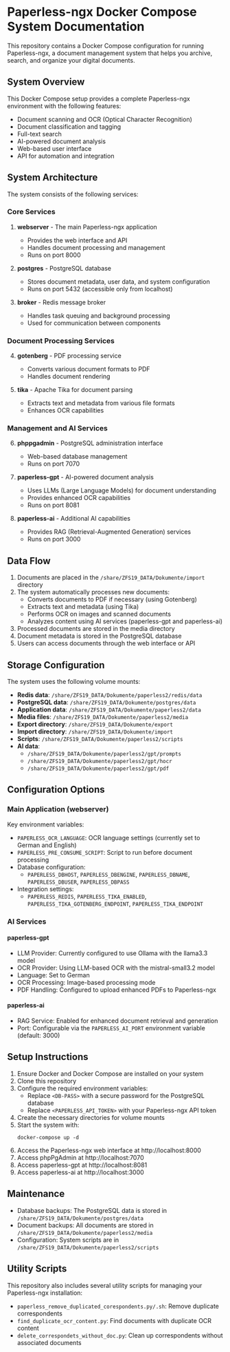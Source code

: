 # Paperless-ngx Docker Compose System Documentation

This repository contains a Docker Compose configuration for running Paperless-ngx, a document management system that helps you archive, search, and organize your digital documents.

## System Overview

This Docker Compose setup provides a complete Paperless-ngx environment with the following features:

- Document scanning and OCR (Optical Character Recognition)
- Document classification and tagging
- Full-text search
- AI-powered document analysis
- Web-based user interface
- API for automation and integration

## System Architecture

The system consists of the following services:

### Core Services

1. **webserver** - The main Paperless-ngx application
   - Provides the web interface and API
   - Handles document processing and management
   - Runs on port 8000

2. **postgres** - PostgreSQL database
   - Stores document metadata, user data, and system configuration
   - Runs on port 5432 (accessible only from localhost)

3. **broker** - Redis message broker
   - Handles task queuing and background processing
   - Used for communication between components

### Document Processing Services

4. **gotenberg** - PDF processing service
   - Converts various document formats to PDF
   - Handles document rendering

5. **tika** - Apache Tika for document parsing
   - Extracts text and metadata from various file formats
   - Enhances OCR capabilities

### Management and AI Services

6. **phppgadmin** - PostgreSQL administration interface
   - Web-based database management
   - Runs on port 7070

7. **paperless-gpt** - AI-powered document analysis
   - Uses LLMs (Large Language Models) for document understanding
   - Provides enhanced OCR capabilities
   - Runs on port 8081

8. **paperless-ai** - Additional AI capabilities
   - Provides RAG (Retrieval-Augmented Generation) services
   - Runs on port 3000

## Data Flow

1. Documents are placed in the `/share/ZFS19_DATA/Dokumente/import` directory
2. The system automatically processes new documents:
   - Converts documents to PDF if necessary (using Gotenberg)
   - Extracts text and metadata (using Tika)
   - Performs OCR on images and scanned documents
   - Analyzes content using AI services (paperless-gpt and paperless-ai)
3. Processed documents are stored in the media directory
4. Document metadata is stored in the PostgreSQL database
5. Users can access documents through the web interface or API

## Storage Configuration

The system uses the following volume mounts:

- **Redis data**: `/share/ZFS19_DATA/Dokumente/paperless2/redis/data`
- **PostgreSQL data**: `/share/ZFS19_DATA/Dokumente/postgres/data`
- **Application data**: `/share/ZFS19_DATA/Dokumente/paperless2/data`
- **Media files**: `/share/ZFS19_DATA/Dokumente/paperless2/media`
- **Export directory**: `/share/ZFS19_DATA/Dokumente/export`
- **Import directory**: `/share/ZFS19_DATA/Dokumente/import`
- **Scripts**: `/share/ZFS19_DATA/Dokumente/paperless2/scripts`
- **AI data**: 
  - `/share/ZFS19_DATA/Dokumente/paperless2/gpt/prompts`
  - `/share/ZFS19_DATA/Dokumente/paperless2/gpt/hocr`
  - `/share/ZFS19_DATA/Dokumente/paperless2/gpt/pdf`

## Configuration Options

### Main Application (webserver)

Key environment variables:
- `PAPERLESS_OCR_LANGUAGE`: OCR language settings (currently set to German and English)
- `PAPERLESS_PRE_CONSUME_SCRIPT`: Script to run before document processing
- Database configuration:
  - `PAPERLESS_DBHOST`, `PAPERLESS_DBENGINE`, `PAPERLESS_DBNAME`, `PAPERLESS_DBUSER`, `PAPERLESS_DBPASS`
- Integration settings:
  - `PAPERLESS_REDIS`, `PAPERLESS_TIKA_ENABLED`, `PAPERLESS_TIKA_GOTENBERG_ENDPOINT`, `PAPERLESS_TIKA_ENDPOINT`

### AI Services

#### paperless-gpt

- LLM Provider: Currently configured to use Ollama with the llama3.3 model
- OCR Provider: Using LLM-based OCR with the mistral-small3.2 model
- Language: Set to German
- OCR Processing: Image-based processing mode
- PDF Handling: Configured to upload enhanced PDFs to Paperless-ngx

#### paperless-ai

- RAG Service: Enabled for enhanced document retrieval and generation
- Port: Configurable via the `PAPERLESS_AI_PORT` environment variable (default: 3000)

## Setup Instructions

1. Ensure Docker and Docker Compose are installed on your system
2. Clone this repository
3. Configure the required environment variables:
   - Replace `<DB-PASS>` with a secure password for the PostgreSQL database
   - Replace `<PAPERLESS_API_TOKEN>` with your Paperless-ngx API token
4. Create the necessary directories for volume mounts
5. Start the system with:
   ```
   docker-compose up -d
   ```
6. Access the Paperless-ngx web interface at http://localhost:8000
7. Access phpPgAdmin at http://localhost:7070
8. Access paperless-gpt at http://localhost:8081
9. Access paperless-ai at http://localhost:3000

## Maintenance

- Database backups: The PostgreSQL data is stored in `/share/ZFS19_DATA/Dokumente/postgres/data`
- Document backups: All documents are stored in `/share/ZFS19_DATA/Dokumente/paperless2/media`
- Configuration: System scripts are in `/share/ZFS19_DATA/Dokumente/paperless2/scripts`

## Utility Scripts

This repository also includes several utility scripts for managing your Paperless-ngx installation:

- `paperless_remove_duplicated_corespondents.py/.sh`: Remove duplicate correspondents
- `find_duplicate_ocr_content.py`: Find documents with duplicate OCR content
- `delete_correspondets_without_doc.py`: Clean up correspondents without associated documents

